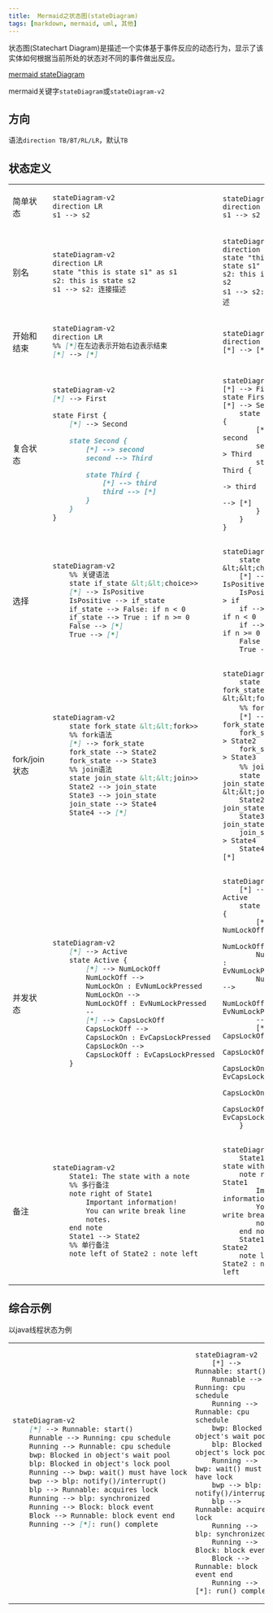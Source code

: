 ```yaml
---
title:  Mermaid之状态图(stateDiagram)
tags: [markdown, mermaid, uml, 其他]
---
```


状态图(Statechart Diagram)是描述一个实体基于事件反应的动态行为，显示了该实体如何根据当前所处的状态对不同的事件做出反应。

[mermaid stateDiagram](https://mermaid-js.github.io/mermaid/#/stateDiagram)

mermaid关键字`stateDiagram`或`stateDiagram-v2`

## 方向

语法`direction TB/BT/RL/LR`，默认`TB`

## 状态定义

<table>
<tr>
<td>简单状态</td>
<td>

```mmd
stateDiagram-v2
direction LR
s1 --> s2
```

</td>
<td>

```mermaid
stateDiagram-v2
direction LR
s1 --> s2
```

</td>
</tr>

<tr>
<td>别名</td>
<td>

```mmd
stateDiagram-v2
direction LR
state "this is state s1" as s1
s2: this is state s2
s1 --> s2: 连接描述
```

</td>
<td>

```mermaid
stateDiagram-v2
direction LR
state "this is state s1" as s1
s2: this is state s2
s1 --> s2: 连接描述
```

</td>
</tr>

<tr>
<td>开始和结束</td>
<td>

```mmd
stateDiagram-v2
direction LR
%% [*]在左边表示开始右边表示结束
[*] --> [*]
```

</td>
<td>

```mermaid
stateDiagram-v2
direction LR
[*] --> [*]
```

</td>
</tr>

<tr>
<td>复合状态</td>
<td>

```mmd
stateDiagram-v2
[*] --> First

state First {
    [*] --> Second

    state Second {
        [*] --> second
        second --> Third

        state Third {
            [*] --> third
            third --> [*]
        }
    }
}
```

</td>
<td>

```mermaid
stateDiagram-v2
[*] --> First
state First {
[*] --> Second
    state Second {
        [*] --> second
        second --> Third
        state Third {
            [*] --> third
            third --> [*]
        }
    }
}
```

</td>
</tr>

<tr>
<td>选择</td>
<td>

```mmd
stateDiagram-v2
    %% 关键语法
    state if_state &lt;&lt;choice>>
    [*] --> IsPositive
    IsPositive --> if_state
    if_state --> False: if n < 0
    if_state --> True : if n >= 0
    False --> [*]
    True --> [*]
```

</td>
<td>

```mermaid
stateDiagram-v2
    state if &lt;&lt;choice>>
    [*] --> IsPositive
    IsPositive --> if
    if --> False: if n < 0
    if --> True : if n >= 0
    False --> [*]
    True --> [*]
```

</td>
</tr>

<tr>
<td>fork/join状态</td>
<td>

```mmd
stateDiagram-v2
    state fork_state &lt;&lt;fork>>
    %% fork语法
    [*] --> fork_state
    fork_state --> State2
    fork_state --> State3
    %% join语法
    state join_state &lt;&lt;join>>
    State2 --> join_state
    State3 --> join_state
    join_state --> State4
    State4 --> [*]
```

</td>
<td>

```mermaid
stateDiagram-v2
    state fork_state &lt;&lt;fork>>
    %% fork语法
    [*] --> fork_state
    fork_state --> State2
    fork_state --> State3
    %% join语法
    state join_state &lt;&lt;join>>
    State2 --> join_state
    State3 --> join_state
    join_state --> State4
    State4 --> [*]
```

</td>
</tr>

<tr>
<td>并发状态</td>
<td>

```mmd
stateDiagram-v2
    [*] --> Active
    state Active {
        [*] --> NumLockOff
        NumLockOff --> 
        NumLockOn : EvNumLockPressed
        NumLockOn --> 
        NumLockOff : EvNumLockPressed
        --
        [*] --> CapsLockOff
        CapsLockOff --> 
        CapsLockOn : EvCapsLockPressed
        CapsLockOn --> 
        CapsLockOff : EvCapsLockPressed
    }
```

</td>
<td>

```mermaid
stateDiagram-v2
    [*] --> Active
    state Active {
        [*] --> NumLockOff
        NumLockOff --> 
        NumLockOn : EvNumLockPressed
        NumLockOn --> 
        NumLockOff : EvNumLockPressed
        --
        [*] --> CapsLockOff
        CapsLockOff --> 
        CapsLockOn : EvCapsLockPressed
        CapsLockOn --> 
        CapsLockOff : EvCapsLockPressed
    }
```

</td>
</tr>

<tr>
<td>备注</td>
<td>

```mmd
stateDiagram-v2
    State1: The state with a note
    %% 多行备注
    note right of State1
        Important information!
        You can write break line
        notes.
    end note
    State1 --> State2
    %% 单行备注
    note left of State2 : note left
```

</td>
<td>

```mermaid
stateDiagram-v2
    State1: The state with a note
    note right of State1
        Important information!
        You can write break line
        notes.
    end note
    State1 --> State2
    note left of State2 : note left
```

</td>
</tr>
</table>

## 综合示例

以java线程状态为例

<table>
<tr>
<td width="40%">

```mmd
stateDiagram-v2
    [*] --> Runnable: start()
    Runnable --> Running: cpu schedule
    Running --> Runnable: cpu schedule
    bwp: Blocked in object's wait pool
    blp: Blocked in object's lock pool
    Running --> bwp: wait() must have lock
    bwp --> blp: notify()/interrupt()
    blp --> Runnable: acquires lock
    Running --> blp: synchronized
    Running --> Block: block event
    Block --> Runnable: block event end
    Running --> [*]: run() complete
```

</td>
<td>

```mermaid
stateDiagram-v2
    [*] --> Runnable: start()
    Runnable --> Running: cpu schedule
    Running --> Runnable: cpu schedule
    bwp: Blocked in object's wait pool
    blp: Blocked in object's lock pool
    Running --> bwp: wait() must have lock
    bwp --> blp: notify()/interrupt()
    blp --> Runnable: acquires lock
    Running --> blp: synchronized
    Running --> Block: block event
    Block --> Runnable: block event end
    Running --> [*]: run() complete
```

</td>
</tr>
</table>